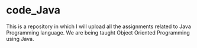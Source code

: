 # code_Java
This is a repository in which I will upload all the assignments related to Java Programming language. We are being taught Object Oriented Programming using Java.
